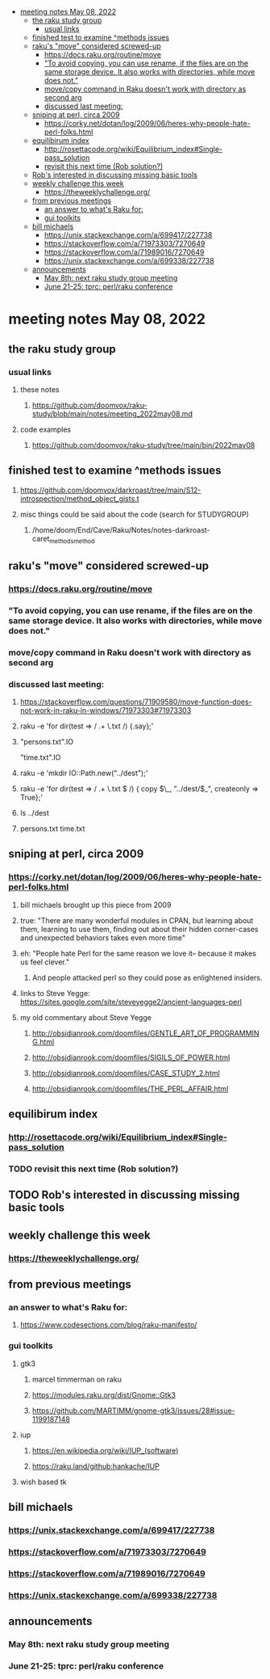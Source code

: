 - [meeting notes May 08, 2022](#org8f1b5eb)
  - [the raku study group](#org7bbdea0)
    - [usual links](#org2e4c54f)
  - [finished test to examine ^methods issues](#orgcda902b)
  - [raku's "move" considered screwed-up](#org8c7f10c)
    - [<https://docs.raku.org/routine/move>](#orge3a1f1a)
    - ["To avoid copying, you can use rename, if the files are on the same storage device. It also works with directories, while move does not."](#org85210f0)
    - [move/copy command in Raku doesn't work with directory as second arg](#org1358684)
    - [discussed last meeting:](#orgd907f42)
  - [sniping at perl, circa 2009](#org436e5fe)
    - [<https://corky.net/dotan/log/2009/06/heres-why-people-hate-perl-folks.html>](#orgc93b14b)
  - [equilibirum index](#org0e7ec26)
    - [<http://rosettacode.org/wiki/Equilibrium_index#Single-pass_solution>](#orgfc8ec4c)
    - [revisit this next time (Rob solution?)](#org3501ff8)
  - [Rob's interested in discussing missing basic tools](#org3527008)
  - [weekly challenge this week](#orga21cf56)
    - [<https://theweeklychallenge.org/>](#orge3653f9)
  - [from previous meetings](#orgc0ed2a3)
    - [an answer to what's Raku for:](#org8e07dbc)
    - [gui toolkits](#orgef6a1c8)
  - [bill michaels](#orgb0d7e2e)
    - [<https://unix.stackexchange.com/a/699417/227738>](#orge87fd8f)
    - [<https://stackoverflow.com/a/71973303/7270649>](#org482c905)
    - [<https://stackoverflow.com/a/71989016/7270649>](#org798ebb1)
    - [<https://unix.stackexchange.com/a/699338/227738>](#orge0eee62)
  - [announcements](#orgf65ad92)
    - [May 8th: next raku study group meeting](#org718d1f1)
    - [June 21-25: tprc: perl/raku conference](#org1e9a1dc)


<a id="org8f1b5eb"></a>

# meeting notes May 08, 2022


<a id="org7bbdea0"></a>

## the raku study group


<a id="org2e4c54f"></a>

### usual links

1.  these notes

    1.  <https://github.com/doomvox/raku-study/blob/main/notes/meeting_2022may08.md>

2.  code examples

    1.  <https://github.com/doomvox/raku-study/tree/main/bin/2022may08>


<a id="orgcda902b"></a>

## finished test to examine ^methods issues

1.  <https://github.com/doomvox/darkroast/tree/main/S12-introspection/method_object_gists.t>

2.  misc things could be said about the code (search for STUDYGROUP)

    1.  /home/doom/End/Cave/Raku/Notes/notes-darkroast-caret<sub>methods</sub><sub>method</sub>


<a id="org8c7f10c"></a>

## raku's "move" considered screwed-up


<a id="orge3a1f1a"></a>

### <https://docs.raku.org/routine/move>


<a id="org85210f0"></a>

### "To avoid copying, you can use rename, if the files are on the same storage device. It also works with directories, while move does not."


<a id="org1358684"></a>

### move/copy command in Raku doesn't work with directory as second arg


<a id="orgd907f42"></a>

### discussed last meeting:

1.  <https://stackoverflow.com/questions/71909580/move-function-does-not-work-in-raku-in-windows/71973303#71973303>

2.  raku -e 'for dir(test => / .+ \\.txt /) {.say};'

3.  "persons.txt".IO

    "time.txt".IO

4.  raku -e 'mkdir IO::Path.new("../dest");'

5.  raku -e 'for dir(test => / .+ \\.txt $ /) { copy $\_, "../dest/$\_", createonly => True};'

6.  ls ../dest

7.  persons.txt time.txt


<a id="org436e5fe"></a>

## sniping at perl, circa 2009


<a id="orgc93b14b"></a>

### <https://corky.net/dotan/log/2009/06/heres-why-people-hate-perl-folks.html>

1.  bill michaels brought up this piece from 2009

2.  true: "There are many wonderful modules in CPAN, but learning about them, learning to use them, finding out about their hidden corner-cases and unexpected behaviors takes even more time"

3.  eh: "People hate Perl for the same reason we love it&#x2013; because it makes us feel clever."

    1.  And people attacked perl so they could pose as enlightened insiders.

4.  links to Steve Yegge: <https://sites.google.com/site/steveyegge2/ancient-languages-perl>

5.  my old commentary about Steve Yegge

    1.  <http://obsidianrook.com/doomfiles/GENTLE_ART_OF_PROGRAMMING.html>
    
    2.  <http://obsidianrook.com/doomfiles/SIGILS_OF_POWER.html>
    
    3.  <http://obsidianrook.com/doomfiles/CASE_STUDY_2.html>
    
    4.  <http://obsidianrook.com/doomfiles/THE_PERL_AFFAIR.html>


<a id="org0e7ec26"></a>

## equilibirum index


<a id="orgfc8ec4c"></a>

### <http://rosettacode.org/wiki/Equilibrium_index#Single-pass_solution>


<a id="org3501ff8"></a>

### TODO revisit this next time (Rob solution?)


<a id="org3527008"></a>

## TODO Rob's interested in discussing missing basic tools


<a id="orga21cf56"></a>

## weekly challenge this week


<a id="orge3653f9"></a>

### <https://theweeklychallenge.org/>


<a id="orgc0ed2a3"></a>

## from previous meetings


<a id="org8e07dbc"></a>

### an answer to what's Raku for:

1.  <https://www.codesections.com/blog/raku-manifesto/>


<a id="orgef6a1c8"></a>

### gui toolkits

1.  gtk3

    1.  marcel timmerman on raku
    
    2.  <https://modules.raku.org/dist/Gnome::Gtk3>
    
    3.  <https://github.com/MARTIMM/gnome-gtk3/issues/28#issue-1199187148>

2.  iup

    1.  <https://en.wikipedia.org/wiki/IUP_(software)>
    
    2.  <https://raku.land/github:hankache/IUP>

3.  wish based tk


<a id="orgb0d7e2e"></a>

## bill michaels


<a id="orge87fd8f"></a>

### <https://unix.stackexchange.com/a/699417/227738>


<a id="org482c905"></a>

### <https://stackoverflow.com/a/71973303/7270649>


<a id="org798ebb1"></a>

### <https://stackoverflow.com/a/71989016/7270649>


<a id="orge0eee62"></a>

### <https://unix.stackexchange.com/a/699338/227738>


<a id="orgf65ad92"></a>

## announcements


<a id="org718d1f1"></a>

### May 8th: next raku study group meeting


<a id="org1e9a1dc"></a>

### June 21-25: tprc: perl/raku conference

